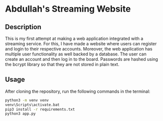 # Abdullah's Streaming Website

## Description

This is my first attempt at making a web application integrated with a streaming service. For this, I have made a website where users can register and login to their respective accounts. Moreover, the web application has multiple user functionality as well backed by a database. The user can create an account and then log in to the board. Passwords are hashed using the bcrypt library so that they are not stored in plain text.

## Usage

After cloning the repository, run the following commands in the terminal:

```bash
python3 -m venv venv
venv\Scripts\activate.bat
pip3 install -r requirements.txt
python3 app.py
```
